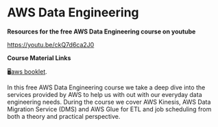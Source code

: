  # AWS Data Engineering # 

**Resources for the free AWS Data Engineering course on youtube**

https://youtu.be/ckQ7d6ca2J0

**Course Material Links**

🖥️[aws booklet](https://aws-dataengineering-day.workshop.aws).


In this free AWS Data Engineering course we take a deep dive into the services provided by AWS to help us with out with our everyday data engineering needs. During the course we cover AWS Kinesis, AWS Data Migration Service (DMS) and AWS Glue for ETL and job scheduling from both a theory and practical perspective.
 
